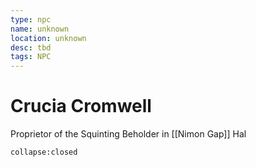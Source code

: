 ```yaml
---
type: npc
name: unknown
location: unknown
desc: tbd
tags: NPC
---
```


# Crucia Cromwell 
Proprietor of the Squinting Beholder in [[Nimon Gap]]
Hal
```ad-ooc
collapse:closed
```